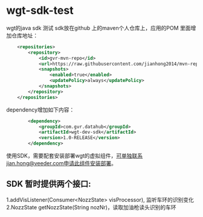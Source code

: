 # wgt-sdk-test
wgt的java sdk 测试
sdk放在github 上的maven个人仓库上，应用的POM 里面增加仓库地址：
```xml
    <repositories>
        <repository>
            <id>gvr-mvn-repo</id>
            <url>https://raw.githubusercontent.com/jianhong2014/mvn-repo/master</url>
            <snapshots>
                <enabled>true</enabled>
                <updatePolicy>always</updatePolicy>
            </snapshots>
        </repository>
    </repositories>
```

dependency增加如下内容：
```xml
        <dependency>
            <groupId>com.gvr.datahub</groupId>
            <artifactId>wgt-dev-sdk</artifactId>
            <version>1.0-RELEASE</version>
        </dependency>
```

使用SDK，需要配套安装部署wgt的虚拟组件，可单独联系jian.hong@veeder.com申请此组件安装部署。

## SDK 暂时提供两个接口:
 1.addVisListener(Consumer\<NozzState\> visProcessor), 监听车环的识别变化</br>
 2.NozzState getNozzState(String nozNr)，读取加油枪读头识别的车环</br>
